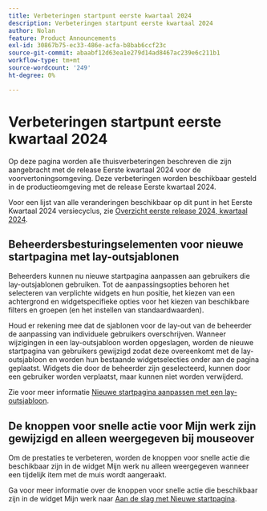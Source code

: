 ```yaml
---
title: Verbeteringen startpunt eerste kwartaal 2024
description: Verbeteringen startpunt eerste kwartaal 2024
author: Nolan
feature: Product Announcements
exl-id: 30867b75-ec33-486e-acfa-b8bab6ccf23c
source-git-commit: abaabf12d63ea1e279d14ad8467ac239e6c211b1
workflow-type: tm+mt
source-wordcount: '249'
ht-degree: 0%

---
```


# Verbeteringen startpunt eerste kwartaal 2024

Op deze pagina worden alle thuisverbeteringen beschreven die zijn aangebracht met de release Eerste kwartaal 2024 voor de voorvertoningsomgeving. Deze verbeteringen worden beschikbaar gesteld in de productieomgeving met de release Eerste kwartaal 2024.

Voor een lijst van alle veranderingen beschikbaar op dit punt in het Eerste Kwartaal 2024 versiecyclus, zie [Overzicht eerste release 2024, kwartaal 2024](/help/quicksilver/product-announcements/product-releases/24-q1-release-activity/24-q1-release-overview.md).

## Beheerdersbesturingselementen voor nieuwe startpagina met lay-outsjablonen

Beheerders kunnen nu nieuwe startpagina aanpassen aan gebruikers die lay-outsjablonen gebruiken. Tot de aanpassingsopties behoren het selecteren van verplichte widgets en hun positie, het kiezen van een achtergrond en widgetspecifieke opties voor het kiezen van beschikbare filters en groepen (en het instellen van standaardwaarden).

Houd er rekening mee dat de sjablonen voor de lay-out van de beheerder de aanpassing van individuele gebruikers overschrijven. Wanneer wijzigingen in een lay-outsjabloon worden opgeslagen, worden de nieuwe startpagina van gebruikers gewijzigd zodat deze overeenkomt met de lay-outsjabloon en worden hun bestaande widgetselecties onder aan de pagina geplaatst. Widgets die door de beheerder zijn geselecteerd, kunnen door een gebruiker worden verplaatst, maar kunnen niet worden verwijderd.

Zie voor meer informatie [Nieuwe startpagina aanpassen met een lay-outsjabloon](/help/quicksilver/administration-and-setup/customize-workfront/use-layout-templates/customize-new-home-layout-template.md).

## De knoppen voor snelle actie voor Mijn werk zijn gewijzigd en alleen weergegeven bij mouseover

Om de prestaties te verbeteren, worden de knoppen voor snelle actie die beschikbaar zijn in de widget Mijn werk nu alleen weergegeven wanneer een tijdelijk item met de muis wordt aangeraakt.

Ga voor meer informatie over de knoppen voor snelle actie die beschikbaar zijn in de widget Mijn werk naar [Aan de slag met Nieuwe startpagina](/help/quicksilver/workfront-basics/using-home/new-home/get-started-with-new-home.md).
